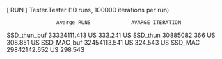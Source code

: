 
[ RUN      ] Tester.Tester (10 runs, 100000 iterations per run)

					Avarge RUNS 			AVARGE ITERATION
SSD_thun_buf 			33324111.413 US  			333.241 US
SSD_thun  			30885082.366 US 			308.851 US
SSD_MAC_buf			32454113.541 US 			324.543 US
SSD_MAC 			29842142.652 US 			 298.543
